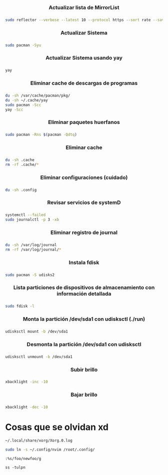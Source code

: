 <center> <h3> Actualizar lista de MirrorList <h3> </center> 

``` sh
sudo reflector --verbose --latest 10 --protocol https --sort rate --save /etc/pacman.d/mirrorlist
```
<center> <h3> Actualizar Sistema <h3> </center>

``` sh
sudo pacman -Syu
```

<center> <h3> Actualizar Sistema usando yay <h3> </center>

``` sh
yay
```

<center> <h3> Eliminar cache de descargas de programas <h3> </center>

``` sh
du -sh /var/cache/pacman/pkg/
du -sh ~/.cache/yay
sudo pacman -Scc
yay -Scc
```

<center> <h3> Eliminar paquetes huerfanos <h3> </center>

``` sh
sudo pacman -Rns $(pacman -Qdtq)
```

<center> <h3> Eliminar cache <h3> </center>

``` sh
du -sh .cache
rm -rf .cache/*
```

<center> <h3>Eliminar configuraciones (cuidado) <h3> </center>

``` sh
du -sh .config
```

<center> <h3> Revisar servicios de systemD <h3> </center>

``` sh
systemctl --failed
sudo journalctl -p 3 -xb
```

<center> <h3> Eliminar registro de journal <h3> </center>

``` sh
du -sh /var/log/journal
rm -rf /var/log/journal/*
```
<center> <h3> Instala fdisk <h3> </center>

``` sh
sudo pacman -S udisks2
```

<center> <h3> Lista particiones de dispositivos de almacenamiento con información detallada <h3> </center>

``` sh
sudo fdisk -l
```

<center> <h3> Monta la partición /dev/sda1 con udisksctl (./run) <h3> </center> 

``` sh
udisksctl mount -b /dev/sda1
```

<center> <h3> Desmonta la partición /dev/sda1 con udisksctl <h3> </center>

``` sh
udisksctl unmount -b /dev/sda1
```

<center> <h3> Subir brillo <h3> </center>

``` sh
xbacklight -inc -10
```

<center> <h3> Bajar brillo <h3> </center>

``` sh
xbacklight -dec -10
```
# Cosas que se olvidan xd

```sh
~/.local/share/xorg/Xorg.0.log
```
```sh
sudo ln -s ~/.config/nvim /root/.config/
```
```vim
:%s/foo/newfoo/g
```
```
ss -tulpn
```
